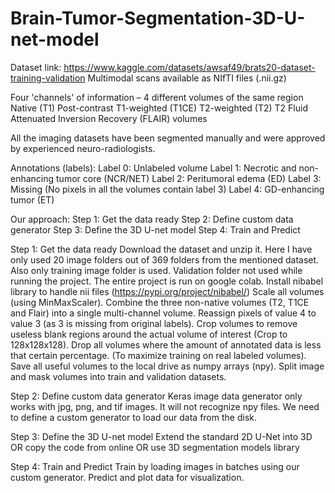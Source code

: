 # Brain-Tumor-Segmentation-3D-U-net-model
Dataset link: https://www.kaggle.com/datasets/awsaf49/brats20-dataset-training-validation
Multimodal scans available as NIfTI files (.nii.gz) 

Four 'channels' of information – 4 different volumes of the same region
Native (T1) 
Post-contrast T1-weighted (T1CE)
T2-weighted (T2)
T2 Fluid Attenuated Inversion Recovery (FLAIR) volumes

All the imaging datasets have been segmented manually and were approved by experienced neuro-radiologists. 

Annotations (labels): 
Label 0: Unlabeled volume
Label 1: Necrotic and non-enhancing tumor core (NCR/NET)
Label 2: Peritumoral edema (ED)
Label 3: Missing (No pixels in all the volumes contain label 3)
Label 4: GD-enhancing tumor (ET)

Our approach:
Step 1: Get the data ready 
Step 2: Define custom data generator
Step 3: Define the 3D U-net model
Step 4: Train and Predict

Step 1: Get the data ready
Download the dataset and unzip it. 
Here I have only used 20 image folders out of 369 folders from the mentioned dataset. Also only training image folder is used. Validation folder not used while running the project. The entire project is run on google colab.
Install nibabel library to handle nii files (https://pypi.org/project/nibabel/)
Scale all volumes (using MinMaxScaler).
Combine the three non-native volumes (T2, T1CE and Flair) into a single multi-channel volume. 
Reassign pixels of value 4 to value 3 (as 3 is missing from original labels).
Crop volumes to remove useless blank regions around the actual volume of interest (Crop to 128x128x128).
Drop all volumes where the amount of annotated data is less that certain percentage. (To maximize training on real labeled volumes). 
Save all useful volumes to the local drive as numpy arrays (npy).
Split image and mask volumes into train and validation datasets. 

Step 2: Define custom data generator
Keras image data generator only works with jpg, png, and tif images. It will not recognize npy files. We need to define a custom generator to load our data from the disk. 

Step 3: Define the 3D U-net model
Extend the standard 2D U-Net into 3D OR 
copy the code from online OR 
use 3D segmentation models library 

Step 4: Train and Predict
Train by loading images in batches using our custom generator. 
Predict and plot data for visualization.
